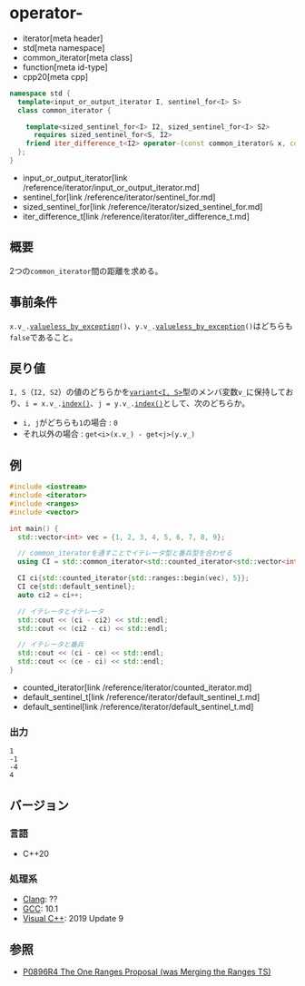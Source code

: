 # operator-
* iterator[meta header]
* std[meta namespace]
* common_iterator[meta class]
* function[meta id-type]
* cpp20[meta cpp]

```cpp
namespace std {
  template<input_or_output_iterator I, sentinel_for<I> S>
  class common_iterator {

    template<sized_sentinel_for<I> I2, sized_sentinel_for<I> S2>
      requires sized_sentinel_for<S, I2>
    friend iter_difference_t<I2> operator-(const common_iterator& x, const common_iterator<I2, S2>& y);
  };
}
```
* input_or_output_iterator[link /reference/iterator/input_or_output_iterator.md]
* sentinel_for[link /reference/iterator/sentinel_for.md]
* sized_sentinel_for[link /reference/iterator/sized_sentinel_for.md]
* iter_difference_t[link /reference/iterator/iter_difference_t.md]

## 概要

2つの`common_iterator`間の距離を求める。

## 事前条件

`x.v_.`[`valueless_by_exception`](/reference/variant/variant/valueless_by_exception.md)`()`、`y.v_.`[`valueless_by_exception`](/reference/variant/variant/valueless_by_exception.md)`()`はどちらも`false`であること。

## 戻り値

`I, S`（`I2, S2`）の値のどちらかを[`variant<I, S>`](/reference/variant/variant.md)型のメンバ変数`v_`に保持しており、`i = x.v_.`[`index()`](/reference/variant/variant/index.md)、`j = y.v_.`[`index()`](/reference/variant/variant/index.md)として、次のどちらか。

- `i, j`がどちらも`1`の場合 : `0`
- それ以外の場合 : `get<i>(x.v_) - get<j>(y.v_)`

## 例
```cpp example
#include <iostream>
#include <iterator>
#include <ranges>
#include <vector>

int main() {
  std::vector<int> vec = {1, 2, 3, 4, 5, 6, 7, 8, 9};

  // common_iteratorを通すことでイテレータ型と番兵型を合わせる
  using CI = std::common_iterator<std::counted_iterator<std::vector<int>::iterator>, std::default_sentinel_t>;

  CI ci{std::counted_iterator{std::ranges::begin(vec), 5}};
  CI ce{std::default_sentinel};
  auto ci2 = ci++;

  // イテレータとイテレータ
  std::cout << (ci - ci2) << std::endl;
  std::cout << (ci2 - ci) << std::endl;

  // イテレータと番兵
  std::cout << (ci - ce) << std::endl;
  std::cout << (ce - ci) << std::endl;
}
```
* counted_iterator[link /reference/iterator/counted_iterator.md]
* default_sentinel_t[link /reference/iterator/default_sentinel_t.md]
* default_sentinel[link /reference/iterator/default_sentinel_t.md]

### 出力
```
1
-1
-4
4
```

## バージョン
### 言語
- C++20

### 処理系
- [Clang](/implementation.md#clang): ??
- [GCC](/implementation.md#gcc): 10.1
- [Visual C++](/implementation.md#visual_cpp): 2019 Update 9

## 参照
- [P0896R4 The One Ranges Proposal (was Merging the Ranges TS)](http://www.open-std.org/jtc1/sc22/wg21/docs/papers/2018/p0896r4.pdf)
